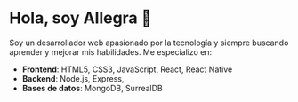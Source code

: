# Hola, soy Allegra 👋

Soy un desarrollador web apasionado por la tecnología y siempre buscando aprender y mejorar mis habilidades. Me especializo en:

- **Frontend**: HTML5, CSS3, JavaScript, React, React Native
- **Backend**: Node.js, Express,
- **Bases de datos**: MongoDB, SurrealDB
